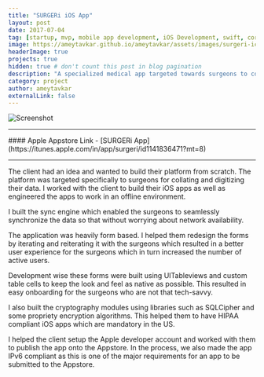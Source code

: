 ```yaml
---
title: "SURGERi iOS App"
layout: post
date: 2017-07-04
tag: [startup, mvp, mobile app development, iOS Development, swift, core data, encryption, synchronization, offline database]
image: https://ameytavkar.github.io/ameytavkar/assets/images/surgeri-icon.png
headerImage: true
projects: true
hidden: true # don't count this post in blog pagination
description: "A specialized medical app targeted towards surgeons to collate and analyze their data in a never before fashion."
category: project
author: ameytavkar
externalLink: false
---
```


![Screenshot](https://ameytavkar.github.io/ameytavkar/assets/images/surgeri-screenshots.jpg)

<hr />
#### Apple Appstore Link - [SURGERi App](https://itunes.apple.com/in/app/surgeri/id1141836471?mt=8)
<hr />

The client had an idea and wanted to build their platform from scratch. The platform was targeted specifically to surgeons for collating and digitizing their data. I worked with the client to build their iOS apps as well as engineered the apps to work in an offline environment. 

I built the sync engine which enabled the surgeons to seamlessly synchronize the data so that without worrying about network availability.

The application was heavily form based. I helped them redesign the forms by iterating and reiterating it with the surgeons which resulted in a better user experience for the surgeons which in turn increased the number of active users.

Development wise these forms were built using UITableviews and custom table cells to keep the look and feel as native as possible. This resulted in easy onboarding for the surgeons who are not that tech-savvy.

I also built the cryptography modules using libraries such as SQLCipher and some propriety encryption algorithms. This helped them to have HIPAA compliant iOS apps which are mandatory in the US.

I helped the client setup the Apple developer account and worked with them to publish the app onto the Appstore. In the process, we also made the app IPv6 compliant as this is one of the major requirements for an app to be submitted to the Appstore.
